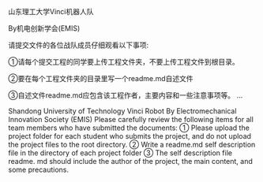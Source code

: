 山东理工大学Vinci机器人队

By机电创新学会(EMIS)

请提交文件的各位战队成员仔细观看以下事项:

①请每个提交工程的同学要上传工程文件夹，不要上传工程文件到根目录。

②要在每个工程文件夹的目录里写一个readme.md自述文件

③自述文件readme.md应包含该工程作者，主要内容和一些注意事项等。
...

Shandong University of Technology Vinci Robot
By Electromechanical Innovation Society (EMIS)
Please carefully review the following items for all team members who have submitted the documents:
① Please upload the project folder for each student who submits the project, and do not upload the project files to the root directory.
② Write a readme.md self description file in the directory of each project folder
③ The self description file readme. md should include the author of the project, the main content, and some precautions.
